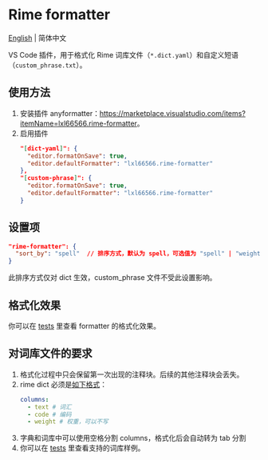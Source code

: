 # Rime formatter

[English](README-en.md) | 简体中文

VS Code 插件，用于格式化 Rime 词库文件（`*.dict.yaml`）和自定义短语（`custom_phrase.txt`）。

## 使用方法

1. 安装插件 anyformatter：<https://marketplace.visualstudio.com/items?itemName=lxl66566.rime-formatter>。
2. 启用插件
   ```json
   "[dict-yaml]": {
     "editor.formatOnSave": true,
     "editor.defaultFormatter": "lxl66566.rime-formatter"
   },
   "[custom-phrase]": {
     "editor.formatOnSave": true,
     "editor.defaultFormatter": "lxl66566.rime-formatter"
   }
   ```

## 设置项

```json
"rime-formatter": {
  "sort_by": "spell"  // 排序方式，默认为 spell，可选值为 "spell" | "weight" | null
}
```

此排序方式仅对 dict 生效，custom_phrase 文件不受此设置影响。

## 格式化效果

你可以在 [tests](./tests/) 里查看 formatter 的格式化效果。

## 对词库文件的要求

1. 格式化过程中只会保留第一次出现的注释块。后续的其他注释块会丢失。
2. rime dict 必须是[如下格式](https://www.mintimate.cc/zh/guide/customizationInput.html#%E7%BC%96%E5%86%99%E8%AF%8D%E5%BA%93)：
   ```yaml
   columns:
     - text # 词汇
     - code # 编码
     - weight # 权重，可以不写
   ```
3. 字典和词库中可以使用空格分割 columns，格式化后会自动转为 tab 分割
4. 你可以在 [tests](./tests/) 里查看支持的词库样例。
